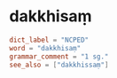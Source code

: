 # dakkhisaṃ

``` toml
dict_label = "NCPED"
word = "dakkhisaṃ"
grammar_comment = "1 sg."
see_also = ["dakkhissaṃ"]
```

